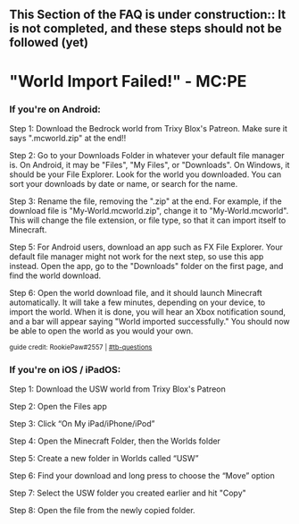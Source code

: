 ## This Section of the FAQ is under construction:: It is not completed, and these steps __should not__ be followed (yet)


# "World Import Failed!" - MC:PE


### If you're on Android: 

Step 1: Download the Bedrock world from Trixy Blox's Patreon. Make sure it says ".mcworld.zip" at the end!!

Step 2: Go to your Downloads Folder in whatever your default file manager is. On Android, it may be "Files", "My Files", or "Downloads". On Windows, it should be your File Explorer. Look for the world you downloaded. You can sort your downloads by date or name, or search for the name.

Step 3: Rename the file, removing the ".zip" at the end. For example, if the download file is "My-World.mcworld.zip", change it to "My-World.mcworld". This will change the file extension, or file type, so that it can import itself to Minecraft.

Step 5: For Android users, download an app such as FX File Explorer. Your default file manager might not work for the next step, so use this app instead. Open the app, go to the "Downloads" folder on the first page, and find the world download.

Step 6: Open the world download file, and it should launch Minecraft automatically. It will take a few minutes, depending on your device, to import the world. When it is done, you will hear an Xbox notification sound, and a bar will appear saying "World imported successfully." You should now be able to open the world as you would your own.
 
<sup>guide credit: RookiePaw#2557 | [#tb-questions](https://discord.gg/trixyblox)</sup>



### If you're on iOS / iPadOS:

Step 1: Download the USW world from Trixy Blox's Patreon

Step 2: Open the Files app

Step 3: Click “On My iPad/iPhone/iPod” 

Step 4: Open the Minecraft Folder, then the Worlds folder

Step 5: Create a new folder in Worlds called “USW” 

Step 6: Find your download and long press to choose the “Move” option 

Step 7: Select the USW folder you created earlier and hit "Copy"

Step 8: Open the file from the newly copied folder.
